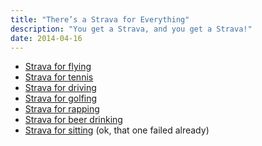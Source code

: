 ```yaml
---
title: "There’s a Strava for Everything"
description: "You get a Strava, and you get a Strava!"
date: 2014-04-16
---
```

- [Strava for flying][1]
- [Strava for tennis][2]
- [Strava for driving][3]
- [Strava for golfing][4]
- [Strava for rapping][5]
- [Strava for beer drinking][6]
- [Strava for sitting][7] (ok, that one failed already)

 [1]: http://flyingfrom.to/ "Flying"
 [2]: http://babolatplay.com/ "Babolat"
 [3]: http://drivingcurve.com/ "Driving Curve"
 [4]: http://foursum.com/ "Foursum"
 [5]: http://rapt.fm/ "rapt.fm"
 [6]: http://untappd.com/ "Untappd"
 [7]: http://www.indiegogo.com/projects/rise-the-wearable-sit-tracker-that-motivates-you-to-sit-less "Rise"
